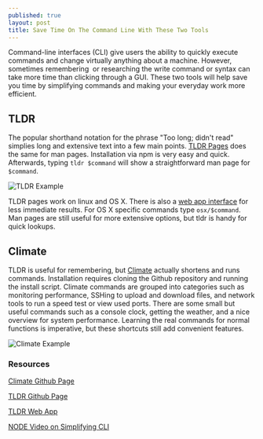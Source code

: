 ```yaml
---
published: true
layout: post
title: Save Time On The Command Line With These Two Tools
---
```

Command-line interfaces (CLI) give users the ability to quickly execute commands and change virtually anything about a machine. However, sometimes remembering  or researching the write command or syntax can take more time than clicking through a GUI. These two tools will help save you time by simplifying commands and making your everyday work more efficient.

## TLDR

The popular shorthand notation for the phrase "Too long; didn't read" simplies long and extensive text into a few main points. [TLDR Pages]("https://tldr-pages.github.io/) does the same for man pages. Installation via npm is very easy and quick. Afterwards, typing `tldr $command` will show a straightforward man page for `$command`.

![TLDR Example]({{site.baseurl}}/images/Save-Time-On-CLI/tldr-page-ex.png)

TLDR pages work on linux and OS X. There is also a [web app interface]("https://tldr.ostera.io/") for less immediate results. For OS X specific commands type `osx/$command`. Man pages are still useful for more extensive options, but tldr is handy for quick lookups.

## Climate

TLDR is useful for remembering, but [Climate]("https://github.com/adtac/climate") actually shortens and runs commands. Installation requires cloning the Github repository and running the install script. Climate commands are grouped into categories such as monitoring performance, SSHing to upload and download files, and network tools to run a speed test or view used ports. There are some small but useful commands such as a console clock, getting the weather, and a nice overview for system performance. Learning the real commands for normal functions is imperative, but these shortcuts still add convenient features.

![Climate Example]({{site.baseurl}}/images/Save-Time-On-CLI/climate-ex.png)

### Resources

[Climate Github Page]("https://github.com/adtac/climate")

[TLDR Github Page]("https://github.com/tldr-pages/tldr")

[TLDR Web App]("https://tldr.ostera.io/")

[NODE Video on Simplifying CLI]("https://www.youtube.com/watch?v=kWmJcVdCdLo")
